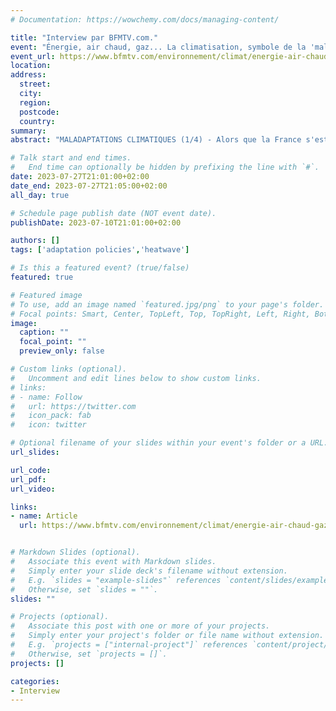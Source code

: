 ```yaml
---
# Documentation: https://wowchemy.com/docs/managing-content/

title: "Interview par BFMTV.com."
event: "Énergie, air chaud, gaz... La climatisation, symbole de la 'maladaptation' face au réchauffement climatique"
event_url: https://www.bfmtv.com/environnement/climat/energie-air-chaud-gaz-la-climatisation-symbole-de-la-maladaptation-face-au-rechauffement-climatique_AN-202307270016.html
location:
address:
  street:
  city:
  region:
  postcode:
  country:
summary: 
abstract: "MALADAPTATIONS CLIMATIQUES (1/4) - Alors que la France s'est lancée le chantier de l'adaptation face au caractère inéluctable du réchauffement climatique, BFMTV.com s'intéresse cet été à ces changements et remèdes qui s'avèrent aggraver les problèmes qu'ils sont censés atténuer. Ce premier épisode se penche sur les systèmes de climatisation."

# Talk start and end times.
#   End time can optionally be hidden by prefixing the line with `#`.
date: 2023-07-27T21:01:00+02:00
date_end: 2023-07-27T21:05:00+02:00
all_day: true

# Schedule page publish date (NOT event date).
publishDate: 2023-07-10T21:01:00+02:00

authors: []
tags: ['adaptation policies','heatwave']

# Is this a featured event? (true/false)
featured: true

# Featured image
# To use, add an image named `featured.jpg/png` to your page's folder. 
# Focal points: Smart, Center, TopLeft, Top, TopRight, Left, Right, BottomLeft, Bottom, BottomRight.
image:
  caption: ""
  focal_point: ""
  preview_only: false

# Custom links (optional).
#   Uncomment and edit lines below to show custom links.
# links:
# - name: Follow
#   url: https://twitter.com
#   icon_pack: fab
#   icon: twitter

# Optional filename of your slides within your event's folder or a URL.
url_slides:

url_code:
url_pdf:
url_video: 

links:
- name: Article
  url: https://www.bfmtv.com/environnement/climat/energie-air-chaud-gaz-la-climatisation-symbole-de-la-maladaptation-face-au-rechauffement-climatique_AN-202307270016.html


# Markdown Slides (optional).
#   Associate this event with Markdown slides.
#   Simply enter your slide deck's filename without extension.
#   E.g. `slides = "example-slides"` references `content/slides/example-slides.md`.
#   Otherwise, set `slides = ""`.
slides: ""

# Projects (optional).
#   Associate this post with one or more of your projects.
#   Simply enter your project's folder or file name without extension.
#   E.g. `projects = ["internal-project"]` references `content/project/deep-learning/index.md`.
#   Otherwise, set `projects = []`.
projects: []

categories:
- Interview
---
```



